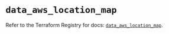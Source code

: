 # `data_aws_location_map`

Refer to the Terraform Registry for docs: [`data_aws_location_map`](https://registry.terraform.io/providers/hashicorp/aws/6.7.0/docs/data-sources/location_map).
